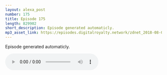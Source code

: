 ```yaml
---
layout: alexa_post
number: 175
title: Episode 175
length: 829902
short_description: Episode generated automaticly.
mp3_asset_link: https://episodes.digitalroyalty.network/zdnet_2018-08-05_01-00-03.mp3
---
```


Episode generated automaticly.

<audio controls>
    <source src="{{ page.mp3_asset_link }}" type="audio/mpeg">
</audio>